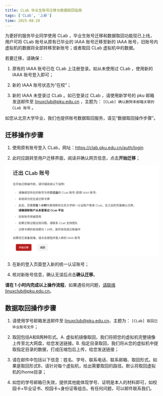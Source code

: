 ```yaml
---
title: CLab 毕业生账号迁移与数据取回指南
tags: ['CLab', '上新']
time: 2025-08-28
---
```


为更好的服务毕业同学使用 CLab ，毕业生账号迁移和数据取回功能现已上线，用户可将 CLab 账号从原有已毕业的 IAAA 账号迁移至新的 IAAA 账号，旧账号内虚拟机的数据将全部转移至新账号；或者取回 CLab 虚拟机中的数据。

若要迁移，请确保：

1. 原有的 IAAA 账号已在 CLab 上注册登录。如从未使用过 CLab ，使用新的 IAAA 账号登入即可；

2. 新的 IAAA 账号状态为“在校”； 

3. 新的 IAAA 未登录过 CLab 。如已登录过 CLab ，请使用新学号的 pku 邮箱发送邮件至 linuxclub@pku.edu.cn ，主题为： `[CLab] 确认删除本邮箱关联的 CLab 账号` 。

如您从北京大学毕业，我们也提供账号数据取回服务，请见“数据取回操作步骤”。

## 迁移操作步骤

1. 使用原有账号登入 CLab，网址：https://clab.pku.edu.cn/auth/login

2. 此时应跳转至用户迁移界面，阅读并确认网页信息，点击**开始迁移**；

![开始迁移界面](./migration.png)

3. 在新的登入页面登入新的统一认证账号；

4. 核对新账号信息，确认无误后点击**确认迁移**。

**请在 1 小时内完成以上操作流程**，如果遇任何问题，请联络linuxclub@pku.edu.cn。

## 数据取回操作步骤

1. 请使用学号邮箱发送邮件至 linuxclub@pku.edu.cn，主题为： `[CLab] 取回已毕业账号文件`；

2. 取回包括A和B两种形式。A. 虚拟机镜像取回，我们将把您的虚拟机完整镜像上传至北大网盘，给您发送链接。B. 指定目录取回，我们将从您的虚拟机中提取指定目录的数据，打成压缩包后上传，给您发送链接；

3. 请在邮件中包括以下信息：姓名、学号、联系电话、联系邮箱、取回形式。如果是取回形式B，请针对每个虚拟机，给出需要取回的路径。默认将取回虚拟机的/home目录；

4. 如您的学号邮箱已失效，提供其他能体现学号、证明是本人的材料即可，如校园卡+毕业证书、校园卡+身份证等组合。有任何问题，可以邮件联系我们。
